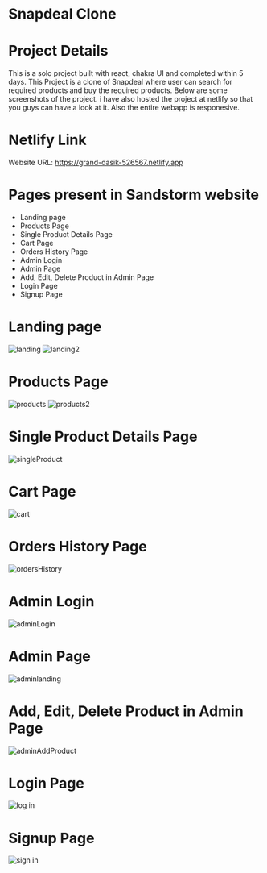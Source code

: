 
# Snapdeal Clone


# Project Details

This is a solo project built with react, chakra UI and completed within 5 days. This Project is a clone of Snapdeal where user can search for required products and buy the required products. Below are some screenshots of the project. i have also hosted the project at netlify so that you guys can have a look at it. Also the entire webapp is responesive.

# Netlify Link

Website URL: https://grand-dasik-526567.netlify.app



# Pages present in Sandstorm website

- Landing page
- Products Page
- Single Product Details Page
- Cart Page
- Orders History Page
- Admin Login
- Admin Page
- Add, Edit, Delete Product in Admin Page
- Login Page
- Signup Page

# Landing page

![landing](https://user-images.githubusercontent.com/68629598/229423834-acf92945-8aaf-420f-a2bc-ffde0a55c72c.png)
![landing2](https://user-images.githubusercontent.com/68629598/229423838-6224660e-b0de-4502-b610-25919ba12b2e.png)

# Products Page

![products](https://user-images.githubusercontent.com/68629598/229422885-7eefd7f0-ac17-4095-bd57-f090941dba58.png)
![products2](https://user-images.githubusercontent.com/68629598/229422911-15acef2c-b5f0-4575-831d-de311984d11e.png)

# Single Product Details Page

![singleProduct](https://user-images.githubusercontent.com/68629598/229423008-608422c8-fde1-4f15-9373-d9882ac74e66.png)

# Cart Page

![cart](https://user-images.githubusercontent.com/68629598/229423065-160eef6d-be59-4664-8d39-7182d468a0bb.png)

# Orders History Page

![ordersHistory](https://user-images.githubusercontent.com/68629598/229423190-ea5ba1a0-aa3e-4a29-9f21-abfb7d18ccf5.png)

# Admin Login

![adminLogin](https://user-images.githubusercontent.com/68629598/229423233-fa67b9be-d6fc-4fc4-b72f-9e51ee9d38ee.png)

# Admin Page

![adminlanding](https://user-images.githubusercontent.com/68629598/229423307-58eb19a6-4564-46c1-ab9b-8571464acfe8.png)

# Add, Edit, Delete Product in Admin Page

![adminAddProduct](https://user-images.githubusercontent.com/68629598/229423396-6422518a-15ce-473e-a2e8-dfbd1146de3f.png)

# Login Page

![log in](https://user-images.githubusercontent.com/68629598/229423666-e6eb4f99-d451-45b9-8ed1-b74edcda9672.png)

# Signup Page

![sign in](https://user-images.githubusercontent.com/68629598/229423701-fb5d260b-b8af-4b55-915e-ac1460ddd986.png)
